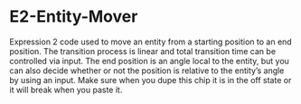 # E2-Entity-Mover
Expression 2 code used to move an entity from a starting position to an end position. The transition process is linear and total transition time can be controlled via input. The end position is an angle local to the entity, but you can also decide whether or not the position is relative to the entity’s angle by using an input.
Make sure when you dupe this chip it is in the off state or it will break when you paste it.
